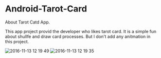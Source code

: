# Android-Tarot-Card

About Tarot Catd App.

This app project provid the developer who likes tarot card. It is a simple fun about shullfe and draw card processes.
But I don't add any anitmation in this project.


![2016-11-13 12 19 49](https://cloud.githubusercontent.com/assets/20264622/20243870/07691a60-a9a6-11e6-9a3d-b156cfe708df.png)
![2016-11-13 12 19 35](https://cloud.githubusercontent.com/assets/20264622/20243871/0769b40c-a9a6-11e6-85cb-2a308fa50168.png)


